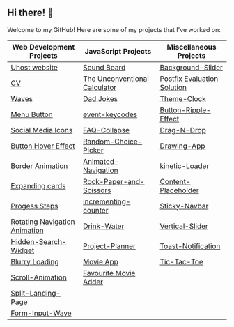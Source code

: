 ## Hi there! 👋

Welcome to my GitHub! Here are some of my projects that I've worked on:

| Web Development Projects          | JavaScript Projects             | Miscellaneous Projects       |
|-----------------------------------|--------------------------------|------------------------------|
| [Uhost website](https://pratikrana1612.github.io/uhostwebsite/index.html)                     | [Sound Board](https://pratikrana1612.github.io/Sound-Board/)                                 | [Background-Slider](https://pratikrana1612.github.io/Background-Slider/)                     |
| [CV](https://pratikrana1612.github.io/CV/)                                                   | [The Unconventional Calculator](https://pratikrana1612.github.io/The-Unconventional-Calculator/) | [Postfix Evaluation Solution](https://pratikrana1612.github.io/Postfix-Evalution/)           |
| [Waves](https://pratikrana1612.github.io/waves/)                                             | [Dad Jokes](https://pratikrana1612.github.io/Dad-Jokes/)                                     | [Theme-Clock](https://pratikrana1612.github.io/Theme-Clock/)                                 |
| [Menu Button](https://pratikrana1612.github.io/Menu-button/)                                 | [event-keycodes](https://pratikrana1612.github.io/event-keycodes/)                           | [Button-Ripple-Effect](https://pratikrana1612.github.io/Button-Ripple-Effect/)               |
| [Social Media Icons](https://pratikrana1612.github.io/social-media-icons/)                   | [FAQ-Collapse](https://pratikrana1612.github.io/FAQ-Collapse/)                               | [Drag-N-Drop](https://pratikrana1612.github.io/Drag-N-Drop/)                                 |
| [Button Hover Effect](https://pratikrana1612.github.io/button-hover-effect/)                 | [Random-Choice-Picker](https://pratikrana1612.github.io/Random-Choice-Picker/)               | [Drawing-App](https://pratikrana1612.github.io/Drawing-App/)                                 |
| [Border Animation](https://pratikrana1612.github.io/Border-Animation/)                       | [Animated-Navigation](https://pratikrana1612.github.io/Animated-Navigation/)                 | [kinetic-Loader](https://pratikrana1612.github.io/kinetic-Loader/)                           |
| [Expanding cards](https://pratikrana1612.github.io/Expanding-Cards/)                         | [Rock-Paper-and-Scissors](https://pratikrana1612.github.io/Rock-Paper-and-Scissors/)         | [Content-Placeholder](https://pratikrana1612.github.io/Content-Placeholder/)                 |
| [Progess Steps](https://pratikrana1612.github.io/Progess-Steps/)                               | [incrementing-counter](https://pratikrana1612.github.io/incrementing-counter/)               | [Sticky-Navbar](https://pratikrana1612.github.io/Sticky-Navbar/)                             |
| [Rotating Navigation Animation](https://pratikrana1612.github.io/Rotating-Navigation-Animation/) | [Drink-Water](https://pratikrana1612.github.io/Drink-Water/)                                 | [Vertical-Slider](https://pratikrana1612.github.io/Vertical-Slider/)                         |
| [Hidden-Search-Widget](https://pratikrana1612.github.io/Hidden-Search-Widget/)               | [Project-Planner](https://pratikrana1612.github.io/Project-Planner/)                         | [Toast-Notification](https://pratikrana1612.github.io/Toast-Notification/)                   |
| [Blurry Loading](https://pratikrana1612.github.io/Blurry-Loading/)                           | [Movie App](https://pratikrana1612.github.io/Movie-App/)                                     | [Tic-Tac-Toe](https://pratikrana1612.github.io/Tic-Tac-Toe-/)                               |
| [Scroll-Animation](https://pratikrana1612.github.io/Scroll-Animation/)                       | [Favourite Movie Adder](https://pratikrana1612.github.io/Favourite-Movie-Adder/)             |                              |
| [Split-Landing-Page](https://pratikrana1612.github.io/Split-Landing-Page/)                   |                                |                              |
| [Form-Input-Wave](https://pratikrana1612.github.io/Form-Input-Wave/)                         |                                |                              |
